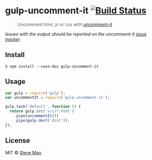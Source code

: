 # gulp-uncomment-it [![Build Status](https://travis-ci.org/stevemao/gulp-uncomment-it.svg?branch=master)](https://travis-ci.org/stevemao/gulp-uncomment-it)

> Uncomment html, js or css with [uncomment-it](https://github.com/stevemao/uncomment-it)

*Issues with the output should be reported on the uncomment-it [issue tracker](https://github.com/stevemao/uncomment-it/issues).*


## Install

```
$ npm install --save-dev gulp-uncomment-it
```


## Usage

```js
var gulp = require('gulp');
var uncommentIt = require('gulp-uncomment-it');

gulp.task('default', function () {
  return gulp.src('src/*.html')
    .pipe(uncommentIt())
    .pipe(gulp.dest('dist'));
});
```


## License

MIT © [Steve Mao](https://github.com/stevemao)
